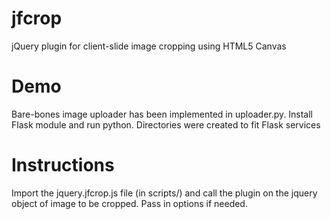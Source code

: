 jfcrop
======
jQuery plugin for client-slide image cropping using HTML5 Canvas


Demo
======
Bare-bones image uploader has been implemented in uploader.py. Install Flask module and run python. Directories were created to fit Flask services


Instructions
======
Import the jquery.jfcrop.js file (in scripts/) and call the plugin on the jquery object of image to be cropped. Pass in options if needed.